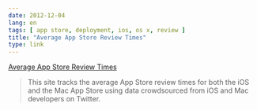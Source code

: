 ```yaml
---
date: 2012-12-04
lang: en
tags: [ app store, deployment, ios, os x, review ]
title: "Average App Store Review Times"
type: link
---
```


[Average App Store Review
Times](http://reviewtimes.shinydevelopment.com/)

> This site tracks the average App Store review times for both the iOS
> and the Mac App Store using data crowdsourced from iOS and Mac
> developers on Twitter.

